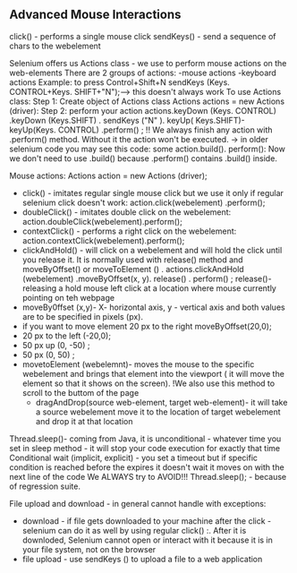 ## Advanced Mouse Interactions
click() - performs a single mouse click
sendKeys() - send a sequence of chars to the webelement
  
  Selenium offers us Actions class - we use to perform mouse actions on the
  web-elements
  There are 2 groups of actions:
  -mouse actions
  -keyboard actions
  Example: to press Control+Shift+N
  sendKeys (Keys. CONTROL+Keys. SHIFT+"N");--> this doesn't always work
  To use Actions class:
  Step 1: Create object of Actions class
  Actions actions = new Actions (driver):
  Step 2: perform your action
  actions.keyDown (Keys. CONTROL) .keyDown (Keys.SHIFT) . sendKeys ("N" ). keyUp(
  Keys.SHIFT)-keyUp(Keys. CONTROL) .perform() ;
  !! We always finish any action with .perform() method. Without it the action
  won't be executed.
  -> in older selenium code you may see this code: some
  action.build(). perform():
  Now we don't need to use .build() because .perform() contains .build()
  inside.

Mouse actions:
Actions action = new Actions (driver);
- click() - imitates regular single mouse click but we use it only if
  regular selenium click doesn't work: action.click(webelement) .perform();
- doubleClick() - imitates double click on the webelement:
  action.doubleClick(webelement).perform();
- contextClick() - performs a right click on the webelement:
  action.contextClick(webelement).perform();
- clickAndHold() - will click on a webelement and will hold the click until
  you release it. It is normally used with release() method and moveByOffset()
  or moveToElement () .
  actions.clickAndHold (webelement) .moveByOffset(x, y). release() . perform() ;
  release()- releasing a hold mouse left click at a location where mouse
  currently pointing on teh webpage
- moveBy0ffset (x,y)- X- horizontal axis, y - vertical axis and both values
  are to be specified in pixels (px).
- if you want to move element 20 px to the right moveByOffset(20,0);
- 20 px to the left (-20,0);
- 50 px up (0, -50) ;
- 50 px (0, 50) ;
- movetoElement (webelemnt)- moves the mouse to the specific webelement and
  brings that element into the viewport ( it will move the element so
  that it shows on the screen).
  !We also use this method to scroll to the buttom of the page
  - dragAndDrop(source web-element, target web-element)- it will take a source
  webelement move it to the location of target webelement and drop it at that
  location











Thread.sleep()- coming from Java, it is unconditional - whatever time you set in
sleep method - it will stop your code execution for exactly that time
  Conditional wait (implicit, explicit) - you set a timeout but if specific
  condition is reached before the expires it doesn't wait it moves on with the
  next line of the code
  We ALWAYS try to AVOID!!! Thread.sleep(); - because of regression suite.
  
  File upload and download - in general cannot handle
  with exceptions:
- download - if file gets downloaded to your machine after the click - selenium
  can do it as well by using regular click() :. After it is downloded, Selenium
  cannot open or interact with it because it is in your file system, not on the
  browser
- file upload - use sendKeys () to upload a file to a web application
  